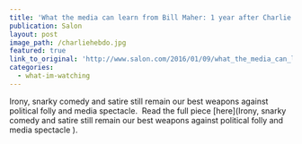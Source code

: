 ```yaml
---
title: 'What the media can learn from Bill Maher: 1 year after Charlie Hebdo attack, satirists still taking risks news outlets won’t'
publication: Salon
layout: post
image_path: /charliehebdo.jpg
featured: true
link_to_original: 'http://www.salon.com/2016/01/09/what_the_media_can_learn_from_bill_maher_1_year_after_charlie_hebdo_attack_satirists_still_taking_risks_news_outlets_wont/'
categories:
  - what-im-watching
---
```


Irony, snarky comedy and satire still remain our best weapons against political folly and media spectacle.&nbsp; Read the full piece [here](Irony, snarky comedy and satire still remain our best weapons against political folly and media spectacle ).